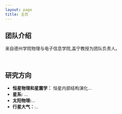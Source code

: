 ```yaml
---
layout: page
title: 主页
---
```


## 团队介绍

<!-- <img src="" class="floatpic" width="360" height="480"> -->


来自德州学院物理与电子信息学院,盖宁教授为团队负责人。

<br>

## 研究方向

<!-- **<font color='red'>[Highlight]</font> I am looking for PhD to start in 2025 Fall. Contact me if you have any leads!** -->

- **恒星物理和星震学：** 恒星内部结构演化...
- **星系:** ...
- **太阳物理:**...
- **行星大气：**...

<!-- <br> -->

<!-- --- -->

<!-- ## Research Interests -->

<!-- - Industrial IoT System -->
<!-- - Network Cybersecurity -->
<!-- - Applied Machine Learning -->

<!-- My current research focuses on practical problems that artificial intelligence faces in real life. My interests are on the **Machine Learning** and its applications in **Industrial IoT**. In a word, advanced technologies like ML and IoT positively influence the life of everybody.  I wish to devote my talent to this meaningful cause and bring well-being to society. -->

<!-- <br> -->

<!-- --- -->
<!--  -->
<!-- ## News and Updates -->

<!-- ## News and Updates -->

<!-- - **Dec 2023：**Very excited to be selected as [AAAI-24 UC Scholar](https://aaai-uc.github.io/), see you in Canada! -->
<!-- - **Dec 2023：**Got a MSc offer from the physics department at Imperial College London. -->
<!-- - **Aug 2023：**Happy to be awarded the FEPG Scholarship. -->
<!-- - **May 2023：**Happy to be awarded the XiamenAir Scholarship. -->
<!-- - **May 2023：**Collected the Finalist Award in MCM 2023 (Top 1%). -->
<!-- - **Jan 2023：**One paper accepted to ICAROB 2023, see you in Japan! -->
<!-- - **Jun 2022：**Started research program at [Cambridge AI Group](https://www.cl.cam.ac.uk/research/ai/), advised by Prof. Pietro Liò. -->

<!-- <br> -->

<!-- <blockquote class="twitter-tweet"><p lang="en" dir="ltr">I&#39;m thrilled to share that I have been awarded the AAAI 2024 Undergraduate Scholarship and will be attending the AAAI Conference in Vancouver this coming February.<br><br>I am also looking for PhD to start in 2025 Fall. Contact me if you have any leads! 😁 <a href="https://t.co/GxdTPnCzE6">pic.twitter.com/GxdTPnCzE6</a></p>&mdash; Hanlin CAI (seeking a PhD position 2025) (@lancecai2002) <a href="https://twitter.com/lancecai2002/status/1738533328490463639?ref_src=twsrc%5Etfw">December 23, 2023</a></blockquote> <script async src="https://platform.twitter.com/widgets.js" charset="utf-8"></script> -->
